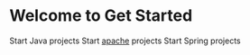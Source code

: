 # Welcome to Get Started

Start Java projects
Start [apache](https://github.com/WillaFan/iwishherokuappcom/blob/main/pages/Get%20Started/Apache.md) projects
Start Spring projects
